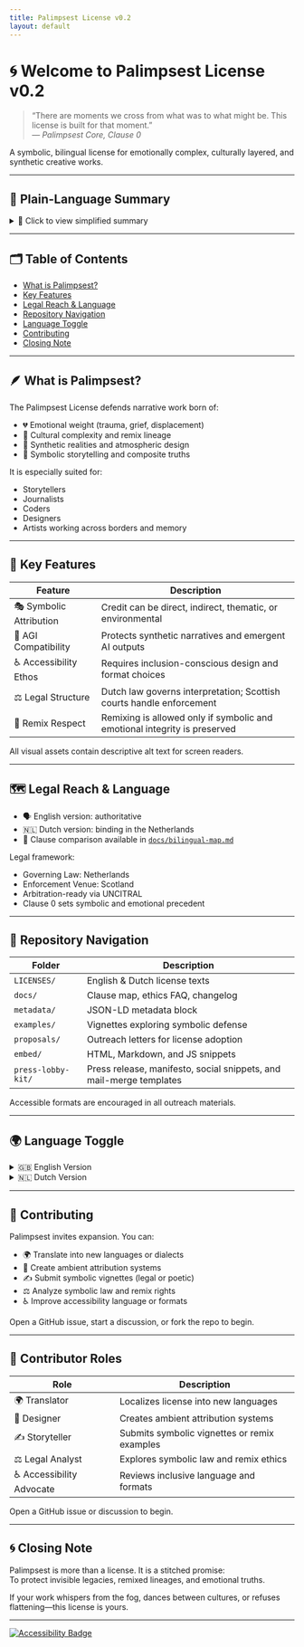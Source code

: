 ```yaml
---
title: Palimpsest License v0.2
layout: default
---
```


<link rel="stylesheet" href="/style.css">

# 🌀 Welcome to Palimpsest License v0.2

> “There are moments we cross from what was to what might be. This license is built for that moment.”  
> — *Palimpsest Core, Clause 0*

A symbolic, bilingual license for emotionally complex, culturally layered, and synthetic creative works.

---

## 🌱 Plain-Language Summary

<details>
<summary>🔎 Click to view simplified summary</summary>

Palimpsest protects creative works that carry emotional meaning, cultural memory, and symbolic depth.  
It encourages remixing with care, and asks users to honor the spirit behind a work—not just its surface.

- You may remix, reuse, and share  
- You must give credit in symbolic or thematic ways  
- You must protect the emotional and cultural integrity of the work

</details>

---

## 🗂️ Table of Contents

- [What is Palimpsest?](#what-is-palimpsest)
- [Key Features](#key-features)
- [Legal Reach & Language](#legal-reach--language)
- [Repository Navigation](#repository-navigation)
- [Language Toggle](#language-toggle)
- [Contributing](#contributing)
- [Closing Note](#closing-note)

---

## 🪶 What is Palimpsest?

The Palimpsest License defends narrative work born of:

- 💔 Emotional weight (trauma, grief, displacement)  
- 🧬 Cultural complexity and remix lineage  
- 🧠 Synthetic realities and atmospheric design  
- 🧵 Symbolic storytelling and composite truths

It is especially suited for:

- Storytellers  
- Journalists  
- Coders  
- Designers  
- Artists working across borders and memory

---

## 🔑 Key Features

| Feature                 | Description                                                                    |
|------------------------|--------------------------------------------------------------------------------|
| 🎭 Symbolic Attribution | Credit can be direct, indirect, thematic, or environmental                    |
| 🧠 AGI Compatibility    | Protects synthetic narratives and emergent AI outputs                         |
| ♿ Accessibility Ethos  | Requires inclusion-conscious design and format choices                        |
| ⚖️ Legal Structure      | Dutch law governs interpretation; Scottish courts handle enforcement          |
| 🔄 Remix Respect        | Remixing is allowed only if symbolic and emotional integrity is preserved     |

All visual assets contain descriptive alt text for screen readers.

---

## 🗺️ Legal Reach & Language

- 🗣️ English version: authoritative  
- 🇳🇱 Dutch version: binding in the Netherlands  
- 📑 Clause comparison available in [`docs/bilingual-map.md`](bilingual-map.md)

Legal framework:

- Governing Law: Netherlands  
- Enforcement Venue: Scotland  
- Arbitration-ready via UNCITRAL  
- Clause 0 sets symbolic and emotional precedent

---

## 📁 Repository Navigation

| Folder             | Description                                                              |
|--------------------|--------------------------------------------------------------------------|
| `LICENSES/`        | English & Dutch license texts                                            |
| `docs/`            | Clause map, ethics FAQ, changelog                                        |
| `metadata/`        | JSON-LD metadata block                                                   |
| `examples/`        | Vignettes exploring symbolic defense                                     |
| `proposals/`       | Outreach letters for license adoption                                    |
| `embed/`           | HTML, Markdown, and JS snippets                                          |
| `press-lobby-kit/` | Press release, manifesto, social snippets, and mail-merge templates      |

Accessible formats are encouraged in all outreach materials.

---

## 🌍 Language Toggle

<details>
<summary>🇬🇧 English Version</summary>

- [Full English license text](../LICENSES/Palimpsest-v0.2.en.txt)  
- [Clause map](bilingual-map.md)  
- [Explainme primer](../explainme.md)

</details>

<details>
<summary>🇳🇱 Dutch Version</summary>

- [Volledige Nederlandse licentietekst](../LICENSES/Palimpsest-v0.2.nl.txt)  
- [Vergelijkende clausulekaart](bilingual-map.md)

</details>

---

## 💌 Contributing

Palimpsest invites expansion. You can:

- 🌍 Translate into new languages or dialects  
- 🎨 Create ambient attribution systems  
- ✍️ Submit symbolic vignettes (legal or poetic)  
- ⚖️ Analyze symbolic law and remix rights  
- ♿ Improve accessibility language or formats  

Open a GitHub issue, start a discussion, or fork the repo to begin.

---

## 🧵 Contributor Roles

| Role            | Description                                      |
|------------------|--------------------------------------------------|
| 🌍 Translator     | Localizes license into new languages             |
| 🎨 Designer       | Creates ambient attribution systems              |
| ✍️ Storyteller     | Submits symbolic vignettes or remix examples     |
| ⚖️ Legal Analyst  | Explores symbolic law and remix ethics           |
| ♿ Accessibility Advocate | Reviews inclusive language and formats |

Open a GitHub issue or discussion to begin.


---

## 🌀 Closing Note

Palimpsest is more than a license. It is a stitched promise:  
To protect invisible legacies, remixed lineages, and emotional truths.

If your work whispers from the fog, dances between cultures, or refuses flattening—this license is yours.

---

[![Accessibility Badge](assets/accessibility-badge.png)](docs/explainme-accessible.md)
